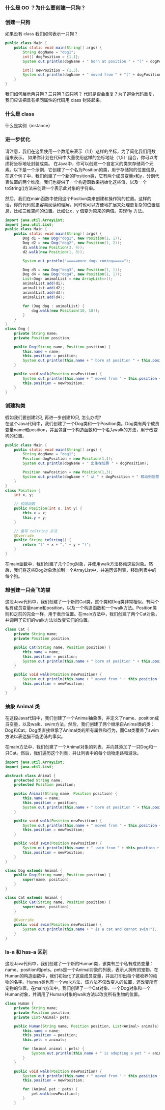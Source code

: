 ### 什么是 OO ？为什么要创建一只狗？
### 创建一只狗
如果没有 class 我们如何表示一只狗？
``` java
public class Main {
    public static void main(String[] args) {
        String dogName = "dog1";
        int[] dogPosition = {1,1};
        System.out.println(dogName + " born at position " + "(" + dogPosition[0] + "," + dogPosition[1] + ")");

        int[] newPosition = {1,3};
        System.out.println(dogName + " moved from " + "(" + dogPosition[0] + "," + dogPosition[1] + ")" + " to position " + "(" + newPosition[0] + "," + newPosition[1] + ")");
    }
} 
```
我们如何展示两只狗？三只狗？四只狗？
代码是否会重复？为了避免代码重复，我们应该把具有相同属性的代码用 class 封装起来。
### 什么是 class
什么是实例（instance）
### 进一步优化
请注意，我们在这里使用一个数组来表示（1,1）这样的坐标，为了简化我们用数组来表示。
如果你计划在代码中大量使用这样的坐标地址（1,5）组合，你可以考虑将坐标地址封装成类。
在Java中，你可以创建一个自定义的类来存储两个元素。以下是一个示例，它创建了一个名为Position的类，用于存储狗的位置信息，在这个例子中，我们创建了一个新的Position类，它有两个成员变量x和y，分别代表位置的两个维度。我们也提供了一个构造函数来初始化这些值，以及一个toString()方法来创建一个表示此对象的字符串。

然后，我们在main函数中使用这个Position类来创建和操作狗的位置。这样的话，你的代码就更容易阅读和理解，同时也可以方便地扩展来处理更复杂的位置信息，比如三维空间的位置。比如让x，y 值变为原来的两倍。实现fly 方法。
``` java
import java.util.ArrayList;
import java.util.List;
public class Main {
    public static void main(String[] args) {
        Dog d1 = new Dog("dog1", new Position(1, 1));
        Dog d2 = new Dog("dog2", new Position(1, 2));
        d1.walk(new Position(3, 4));
        d2.walk(new Position(1, 3));

        System.out.println("=====more dogs coming=====");

        Dog d3 = new Dog("dog3", new Position(1, 1));
        Dog d4 = new Dog("dog4", new Position(1, 1));
        List<Dog> animalList = new ArrayList<>();
        animalList.add(d1);
        animalList.add(d2);
        animalList.add(d3);
        animalList.add(d4);

        for (Dog dog : animalList) {
            dog.walk(new Position(10, 10));
        }
    }
}
class Dog {
    private String name;
    private Position position;

    public Dog(String name, Position position) {
        this.name = name;
        this.position = position;
        System.out.println(this.name + " born at position " + this.position);
    }

    public void walk(Position newPosition) {
        System.out.println(this.name + " moved from " + this.position + " to " + newPosition);
        this.position = newPosition;
    }
}

```


### 创建狗类
假如我们要创建2只, 再进一步创建10只, 怎么办呢?  
在这个Java代码中，我们创建了一个Dog类和一个Position类。Dog类有两个成员变量name和position，并且包含一个构造函数和一个名为walk的方法，用于改变狗的位置。
``` java
public class Main {
    public static void main(String[] args) {
        String dogName = "dog1";
        Position dogPosition = new Position(1,1);
        System.out.println(dogName + " 出生在位置 " + dogPosition);

        Position newPosition = new Position(1,3);
        System.out.println(dogName + " 从 " + dogPosition + " 移动到位置 " + newPosition);
    }
}
class Position {
    int x, y;

    // 构造函数
    public Position(int x, int y) {
        this.x = x;
        this.y = y;
    }

    // 重写 toString 方法
    @Override
    public String toString() {
        return "(" + x + "," + y + ")";
    }
}
```
在main函数中，我们创建了几个Dog对象，并使用walk方法移动这些对象。然后，我们将这些Dog对象添加到一个ArrayList中，并遍历该列表，移动列表中的每个狗。

### 想创建一只会飞的猫
这段Java代码中，我们创建了一个新的Cat类，这个类和Dog类非常相似，有两个私有成员变量name和position，以及一个构造函数和一个walk方法。Position类则和之前的完全一样，用于表示位置。在main方法中，我们创建了两个Cat对象，并调用了它们的walk方法以改变它们的位置。
``` java
class Cat {
    private String name;
    private Position position;

    public Cat(String name, Position position) {
        this.name = name;
        this.position = position;
        System.out.println(this.name + " born at position " + this.position);
    }

    public void walk(Position newPosition) {
        System.out.println(this.name + " moved from " + this.position + " to " + newPosition);
        this.position = newPosition;
    }
}

```
### 抽象 Animal 类
在这段Java代码中，我们创建了一个Animal抽象类，并定义了name、position成员变量，以及walk、swim方法。然后，我们创建了两个继承自Animal类的类：Dog和Cat。Dog类直接继承了Animal类的所有属性和行为，而Cat类覆盖了swim方法以表达猫不能游泳的事实。

在main方法中，我们创建了一个Animal对象的列表，并向其添加了一只Dog和一只Cat。然后，我们遍历这个列表，并让列表中的每个动物走路和游泳。
``` java
import java.util.ArrayList;
import java.util.List;

abstract class Animal {
    protected String name;
    protected Position position;

    public Animal(String name, Position position) {
        this.name = name;
        this.position = position;
        System.out.println(this.name + " born at position " + this.position);
    }

    public void walk(Position newPosition) {
        System.out.println(this.name + " moved from " + this.position + " to " + newPosition);
        this.position = newPosition;
    }

    public void swim(Position newPosition) {
        System.out.println(this.name + " swim from " + this.position + " to " + newPosition);
        this.position = newPosition;
    }
}

class Dog extends Animal {
    public Dog(String name, Position position) {
        super(name, position);
    }
}

class Cat extends Animal {
    public Cat(String name, Position position) {
        super(name, position);
    }

    @Override
    public void swim(Position newPosition) {
        System.out.println(this.name + " is a cat and cannot swim!");
    }
}

```
### Is-a 和 has-a 区别
这段Java代码中，我们创建了一个新的Human类，该类有三个私有成员变量：name、position和pets。pets是一个Animal对象的列表，表示人拥有的宠物。在Human的构造函数中，我们初始化了这些成员变量，并且打印出每个被收养的动物的名字。Human类也有一个walk方法，该方法不仅改变人的位置，还改变所有宠物的位置。在main方法中，我们创建了一个Cat对象、一个Dog对象和一个Human对象，并调用了Human对象的walk方法以改变所有生物的位置。
``` java
class Human {
    private String name;
    private Position position;
    private List<Animal> pets;

    public Human(String name, Position position, List<Animal> animals) {
        this.name = name;
        this.position = position;
        this.pets = animals;

        for (Animal animal : pets) {
            System.out.println(this.name + " is adopting a pet " + animal.getName());
        }
    }

    public void walk(Position newPosition) {
        System.out.println(this.name + " moved from " + this.position + " to " + newPosition);
        this.position = newPosition;

        for (Animal pet : pets) {
            pet.walk(newPosition);
        }
    }
```

